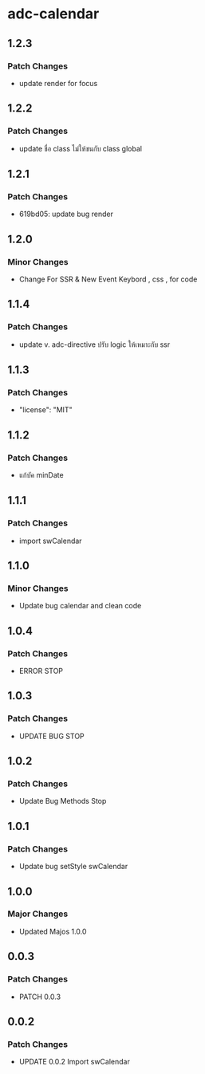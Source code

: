 # adc-calendar

## 1.2.3

### Patch Changes

- update render for focus

## 1.2.2

### Patch Changes

- update ชื่อ class ไม่ให้ชนกับ class global

## 1.2.1

### Patch Changes

- 619bd05: update bug render

## 1.2.0

### Minor Changes

- Change For SSR & New Event Keybord , css , for code

## 1.1.4

### Patch Changes

- update v. adc-directive ปรับ logic ให้เหมาะกับ ssr

## 1.1.3

### Patch Changes

- "license": "MIT"

## 1.1.2

### Patch Changes

- แก้บัค minDate

## 1.1.1

### Patch Changes

- import swCalendar

## 1.1.0

### Minor Changes

- Update bug calendar and clean code

## 1.0.4

### Patch Changes

- ERROR STOP

## 1.0.3

### Patch Changes

- UPDATE BUG STOP

## 1.0.2

### Patch Changes

- Update Bug Methods Stop

## 1.0.1

### Patch Changes

- Update bug setStyle swCalendar

## 1.0.0

### Major Changes

- Updated Majos 1.0.0

## 0.0.3

### Patch Changes

- PATCH 0.0.3

## 0.0.2

### Patch Changes

- UPDATE 0.0.2 Import swCalendar

